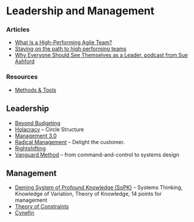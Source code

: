 # Leadership and Management

### Articles
- [What Is a High-Performing Agile Team?](https://www.mountaingoatsoftware.com/blog/what-is-a-high-performing-agile-team)
- [Staying on the path to high performing teams](https://lethain.com/durably-excellent-teams/)
- [Why Everyone Should See Themselves as a Leader, podcast from Sue Ashford](https://www.listennotes.com/podcasts/hbr-ideacast/why-everyone-should-see-574rO01BYCl/)

### Resources
- [Methods & Tools](https://www.methodsandtools.com/)

## Leadership
- [Beyond Budgeting](https://bbrt.org/)
- [Holacracy](https://holacracy.org/) – Circle Structure
- [Management 3.0](https://management30.com/)
- [Radical Management](https://stevedenning.com/radical-management/) – Delight the customer.
- [Rightshifting](https://flowchainsensei.wordpress.com/rightshifting/)
- [Vanguard Method](https://vanguard-method.com/) – from command-and-control to systems design


## Management
- [Deming System of Profound Knowledge (SoPK)](https://deming.org/explore/sopk/) – Systems Thinking, Knowledge of Variation, Theory of Knowledge, 14 points for management
- [Theory of Constraints](https://www.goldratt.com/)
- [Cynefin](https://thecynefin.co/)
